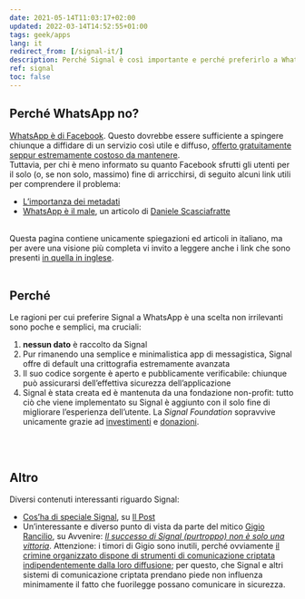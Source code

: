 ```yaml
---
date: 2021-05-14T11:03:17+02:00
updated: 2022-03-14T14:52:55+01:00
tags: geek/apps
lang: it
redirect_from: [/signal-it/]
description: Perché Signal è così importante e perché preferirlo a WhatsApp è una scelta etica e non puramente da nerd
ref: signal
toc: false
---
```

## Perché WhatsApp no?

<u class='thick'>WhatsApp è di Facebook</u>. Questo dovrebbe essere sufficiente a spingere chiunque a diffidare di un servizio così utile e diffuso, <u>offerto gratuitamente seppur estremamente costoso da mantenere</u>.  
Tuttavia, per chi è meno informato su quanto Facebook sfrutti gli utenti per il solo (o, se non solo, massimo) fine di arricchirsi, di seguito alcuni link utili per comprendere il problema:

- [L’importanza dei metadati](https://www.lealternative.net/2020/06/18/limportanza-dei-metadati/ 'L’importanza dei metadati')
- [WhatsApp è il male](https://daniele.tech/2019/04/whatsapp-e-il-male-o-5-motivi-per-cui-non-dovresti-usarlo/ 'WHATSAPP É IL MALE O 5 MOTIVI PER CUI NON DOVRESTI USARLO'), un articolo di [Daniele Scasciafratte](https://daniele.tech/ 'Daniele’s personal website')

<br>

<div class='red box'>
	Questa pagina contiene unicamente spiegazioni ed articoli in italiano, ma per avere una visione più completa vi invito a leggere anche i link che sono presenti <a href="/signal" title="Perché Signal">in quella in inglese</a>.
</div>

<br>

## Perché

Le ragioni per cui preferire Signal a WhatsApp è una scelta non irrilevanti sono poche e semplici, ma cruciali:

1. **nessun dato** è raccolto da Signal
2. Pur rimanendo una semplice e minimalistica app di messagistica, Signal offre di default una crittografia estremamente avanzata
3. Il suo codice sorgente è aperto e pubblicamente verificabile: chiunque può assicurarsi dell’effettiva sicurezza dell’applicazione
4. Signal è stata creata ed è mantenuta da una fondazione non-profit: tutto ciò che viene implementato su Signal è aggiunto con il solo fine di migliorare l’esperienza dell’utente. La <cite>Signal Foundation</cite> sopravvive unicamente grazie ad [investimenti](https://www.repubblica.it/tecnologia/sicurezza/2018/02/23/news/signal_la_chat_supersicura_di_snowden_riceve_50_milioni_di_dollari_dal_co-fondatore_di_whatsapp-189543734/ 'Signal, la chat supersicura di Snowden riceve 50 milioni di dollari dal co-fondatore di WhatsApp') e [donazioni].

<br>
<br>

## Altro

Diversi contenuti interessanti riguardo Signal:

- [Cos’ha di speciale Signal](https://www.ilpost.it/2021/01/13/signal-app-messaggistica/ 'Cos’ha di speciale Signal'), su [Il Post]
- Un’interessante e diverso punto di vista da parte del mitico [Gigio Rancilio](https://twitter.com/gigiorancilio 'Gigio Rancilio su Twitter'), su Avvenire: [<cite>Il successo di Signal (purtroppo) non è solo una vittoria</cite>](https://www.avvenire.it/rubriche/pagine/il-successo-di-signalnon-e-solo-una-vittoria 'Il successo di Signal (purtroppo) non è solo una vittoria'). Attenzione: i timori di Gigio sono inutili, perché ovviamente <u>il crimine organizzato dispone di strumenti di comunicazione criptata indipendentemente dalla loro diffusione</u>; per questo, che Signal e altri sistemi di comunicazione criptata prendano piede non influenza minimamente il fatto che fuorilegge possano comunicare in sicurezza.

[GitHub]: https://github.com/signalapp 'il codice sorgente di Signal su GitHub'
[donazioni]: https://signal.org/donate/ 'Dona a Signal'
[Il Post]: https://ilpost.it 'Il Post'
